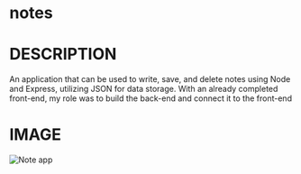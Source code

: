 # notes

# DESCRIPTION

An application that can be used to write, save, and delete notes using Node and Express, utilizing JSON for data storage. With an already completed front-end, my role was to build the back-end and connect it to the front-end

# IMAGE

![Note app](Screenshot.png)
